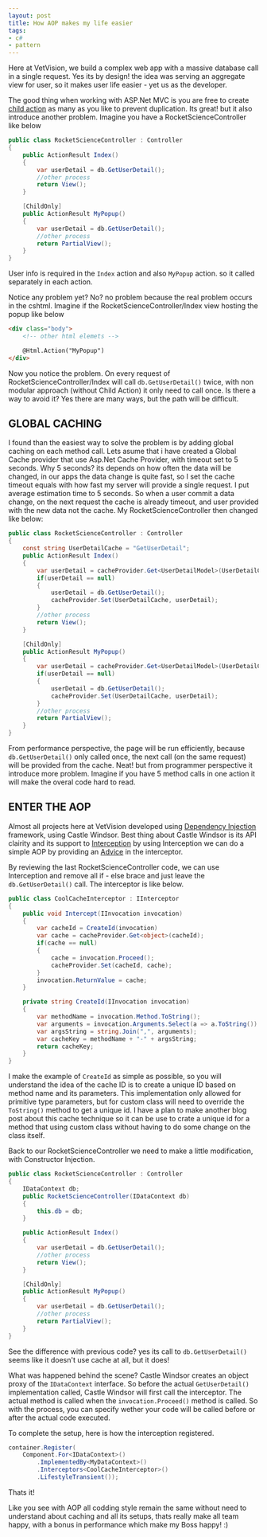 ```yaml
---
layout: post
title: How AOP makes my life easier
tags:
- c#
- pattern
---
```


Here at VetVision, we build a complex web app with a massive database call 
in a single request. Yes its by design! the idea was serving an aggregate 
view for user, so it makes user life easier - yet us as the developer.

The good thing when working with ASP.Net MVC is you are free to create [child 
action](http://stackoverflow.com/a/12530055/212706) as many as you like to 
prevent duplication. Its great! but it also introduce another problem. 
Imagine you have a RocketScienceController like below

```csharp
public class RocketScienceController : Controller 
{
    public ActionResult Index()
    {
        var userDetail = db.GetUserDetail();
        //other process
        return View();
    }

    [ChildOnly]
    public ActionResult MyPopup()
    {
        var userDetail = db.GetUserDetail();
        //other process
        return PartialView();
    }
}
```

User info is required in the `Index` action and also `MyPopup` action.
so it called separately in each action.

Notice any problem yet? No? no problem because the real problem occurs
in the cshtml. Imagine if the RocketScienceController/Index view hosting 
the popup like below

```html
<div class="body">
    <!-- other html elemets -->

    @Html.Action("MyPopup")
</div>
```

Now you notice the problem. On every request of RocketScienceController/Index
will call `db.GetUserDetail()` twice, with non modular approach (without Child Action)
it only need to call once. Is there a way to avoid it? Yes there 
are many ways, but the path will be difficult.

GLOBAL CACHING
-------------
I found than the easiest way to solve the problem is by adding global caching 
on each method call. Lets asume that i have created a Global Cache provider
that use Asp.Net Cache Provider, with timeout set to 5 seconds. Why 5 seconds?
its depends on how often the data will be changed, in our apps the data change 
is quite fast, so I set the cache timeout equals with how fast my server 
will provide a single request. I put average estimation time to 5 seconds. 
So when a user commit a data change, on the next request the cache is already timeout,
and user provided with the new data not the cache.
My RocketScienceController then changed like below:

```csharp
public class RocketScienceController : Controller 
{
    const string UserDetailCache = "GetUserDetail";
    public ActionResult Index()
    {
        var userDetail = cacheProvider.Get<UserDetailModel>(UserDetailCache);
        if(userDetail == null)
        {
            userDetail = db.GetUserDetail();
            cacheProvider.Set(UserDetailCache, userDetail);
        }
        //other process
        return View();
    }

    [ChildOnly]
    public ActionResult MyPopup()
    {
        var userDetail = cacheProvider.Get<UserDetailModel>(UserDetailCache);
        if(userDetail == null)
        {
            userDetail = db.GetUserDetail();
            cacheProvider.Set(UserDetailCache, userDetail);
        }
        //other process
        return PartialView();
    }
}
```

From performance perspective, the page will be run efficiently, because  
`db.GetUserDetail()` only called once, the next call (on the same request)
will be provided from the cache. Neat! but from programmer perspective 
it introduce more problem. Imagine if you have 5 method calls in one action
it will make the overal code hard to read.

ENTER THE AOP
-------------
Almost all projects here at VetVision developed using
[Dependency Injection](https://en.wikipedia.org/wiki/Dependency_injection) 
framework, using Castle Windsor. Best thing about Castle Windsor is its API clairity
and its support to [Interception](https://github.com/castleproject/Windsor/blob/master/docs/interceptors.md)
by using Interception we can do a simple AOP by providing an [Advice](http://stackoverflow.com/a/25779864/212706) 
in the interceptor.

By reviewing the last RocketScienceController code, we can use Interception 
and remove all if - else brace and just leave the `db.GetUserDetail()` call. The 
interceptor is like below.

```csharp
public class CoolCacheInterceptor : IInterceptor
{
    public void Intercept(IInvocation invocation)
    {
        var cacheId = CreateId(invocation)
        var cache = cacheProvider.Get<object>(cacheId);
        if(cache == null)
        {
            cache = invocation.Proceed();
            cacheProvider.Set(cacheId, cache);
        }
        invocation.ReturnValue = cache;
    }

    private string CreateId(IInvocation invocation)
    {
        var methodName = invocation.Method.ToString();
        var arguments = invocation.Arguments.Select(a => a.ToString()).ToArray();
        var argsString = string.Join(",", arguments);
        var cacheKey = methodName + "-" + argsString;
        return cacheKey;
    }
}
```

I make the example of `CreateId` as simple as possible, so you will understand the 
idea of the cache ID is to create a unique ID based on method name and its parameters.
This implementation only allowed for primitive type parameters, but for custom 
class will need to override the `ToString()` method to get a unique id. I have 
a plan to make another blog post about this cache technique so it can be use 
to crate a unique id for a method that using custom class without having to 
do some change on the class itself.

Back to our RocketScienceController we need to make a little modification, 
with Constructor Injection.

```csharp
public class RocketScienceController : Controller 
{
    IDataContext db;
    public RocketScienceController(IDataContext db)
    {
        this.db = db;
    }

    public ActionResult Index()
    {
        var userDetail = db.GetUserDetail();
        //other process
        return View();
    }

    [ChildOnly]
    public ActionResult MyPopup()
    {
        var userDetail = db.GetUserDetail();
        //other process
        return PartialView();
    }
}
```


See the difference with previous code? yes its call to `db.GetUserDetail()` 
seems like it doesn't use cache at all, but it does! 

What was happened behind the scene? Castle Windsor creates an object proxy of the 
`IDataContext` interface. So before the actual `GetUserDetail()` implementation 
called, Castle Windsor will first call the interceptor. The actual method is called when
the `invocation.Proceed()` method is called. So with the process, you can specify
wether your code will be called before or after the actual code executed.

To complete the setup, here is how the interception registered.

```csharp
container.Register(           
    Component.For<IDataContext>()
        .ImplementedBy<MyDataContext>()
        .Interceptors<CoolCacheInterceptor>()
        .LifestyleTransient());
```

Thats it! 

Like you see with AOP all codding style remain the same without need to 
understand about caching and all its setups, thats really make all team happy,
with a bonus in performance which make my Boss happy! :)